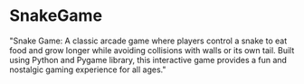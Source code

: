# SnakeGame
 "Snake Game: A classic arcade game where players control a snake to eat food and grow longer while avoiding collisions with walls or its own tail. Built using Python and Pygame library, this interactive game provides a fun and nostalgic gaming experience for all ages."
